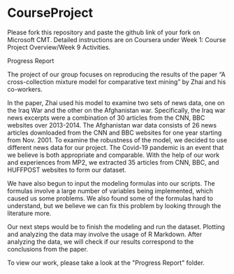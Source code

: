# CourseProject

Please fork this repository and paste the github link of your fork on Microsoft CMT. Detailed instructions are on Coursera under Week 1: Course Project Overview/Week 9 Activities.

Progress Report

The project of our group focuses on reproducing the results of the paper “A cross-collection mixture model for comparative text mining” by Zhai and his co-workers. 

In the paper, Zhai used his model to examine two sets of news data, one on the Iraq War and the other on the Afghanistan war. Specifically, the Iraq war news excerpts were a combination of 30 articles from the CNN, BBC websites over 2013-2014. The Afghanistan war data consists of 26 news articles downloaded from the CNN and BBC websites for one year starting from Nov. 2001. To examine the robustness of the model, we decided to use different news data for our project. The Covid-19 pandemic is an event that we believe is both appropriate and comparable. With the help of our work and experiences from MP2, we extracted 35 articles from CNN, BBC, and HUFFPOST websites to form our dataset.

We have also begun to input the modeling formulas into our scripts. The formulas involve a large number of variables being implemented, which caused us some problems. We also found some of the formulas hard to understand, but we believe we can fix this problem by looking through the literature more.

Our next steps would be to finish the modeling and run the dataset. Plotting and analyzing the data may involve the usage of R Markdown. After analyzing the data, we will check if our results correspond to the conclusions from the paper. 

To view our work, please take a look at the "Progress Report" folder.
